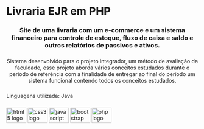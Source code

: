 <h1 align="left">Livraria EJR em PHP</h1>

###

<h3 align="center">Site de uma livraria com um e-commerce e um sistema financeiro para controle de estoque, fluxo de caixa e saldo e outros relatórios de passivos e ativos.</h3>

###

<p align="center">Sistema desenvolvido para o projeto integrador, um método de avaliação da faculdade, esse projeto aborda vários conceitos estudados durante o período de referência com a finalidade de entregar ao final do período um sistema funcional contendo todos os conceitos estudados.<p>

###

<p align="left">Linguagens utilizada: Java</p>

###

<div align="left">
  <img src="https://cdn.jsdelivr.net/gh/devicons/devicon/icons/html5/html5-original.svg" height="40" width="52" alt="html5 logo"  />
  <img src="https://cdn.jsdelivr.net/gh/devicons/devicon/icons/css3/css3-original.svg" height="40" width="52" alt="css3 logo"  />
  <img src="https://cdn.jsdelivr.net/gh/devicons/devicon/icons/javascript/javascript-original.svg" height="40" width="52" alt="javascript logo"  />
  <img src="https://cdn.jsdelivr.net/gh/devicons/devicon/icons/bootstrap/bootstrap-original.svg" height="40" width="52" alt="bootstrap logo"  />
  <img src="https://cdn.jsdelivr.net/gh/devicons/devicon/icons/php/php-original.svg" height="40" width="52" alt="php logo"  />
</div>

###
